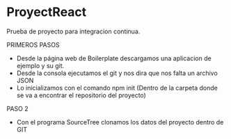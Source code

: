 # ProyectReact
Prueba de proyecto para integracion continua. 

PRIMEROS PASOS 

- Desde la página web de Boilerplate descargamos una aplicacion de ejemplo y su git.
- Desde la consola ejecutamos el git y nos dira que nos falta un archivo JSON 
- Lo inicializamos con el comando npm init (Dentro de la carpeta donde se va a encontrar el repositorio del proyecto) 

PASO 2

- Con el programa SourceTree clonamos los datos del proyecto dentro de GIT


